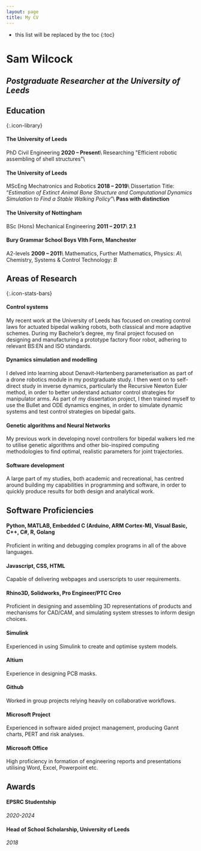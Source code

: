```yaml
---
layout: page
title: My CV
---
```


* this list will be replaced by the toc
{:toc}

<h1>Sam Wilcock</h1>
<h2><i>Postgraduate Researcher at the University of Leeds</i></h2>


## Education
{:.icon-library}

#### The University of Leeds
PhD Civil Engineering        **2020 – Present**\\
Researching "Efficient robotic assembling of shell structures"\\


#### The University of Leeds
MScEng Mechatronics and Robotics        **2018 – 2019**\\
Dissertation Title: “*Estimation of Extinct Animal Bone Structure and
Computational Dynamics Simulation to Find a Stable Walking Policy*”\\
**Pass with distinction**


#### The University of Nottingham
BSc (Hons) Mechanical Engineering       **2011 – 2017**\\
**2.1** 


#### Bury Grammar School Boys VIth Form, Manchester
A2-levels        **2009 – 2011**\\
Mathematics, Further Mathematics, Physics: *A*\\
Chemistry, Systems & Control Technology: *B*


## Areas of Research
{:.icon-stats-bars}
#### Control systems
My recent work at the University of Leeds has focused on creating control laws for actuated bipedal walking robots, both classical and more adaptive schemes. During my Bachelor’s degree, my final project focused on designing and manufacturing a prototype factory floor robot, adhering to relevant BS:EN and ISO standards.

#### Dynamics simulation and modelling
I delved into learning about Denavit-Hartenberg parameterisation as part of a drone robotics module in my postgraduate study. I then went on to self-direct study in inverse dynamics, particularly the Recursive Newton Euler method, in order to better understand actuator control strategies for manipulator arms. As part of my dissertation project, I then trained myself to use the Bullet and ODE dynamics engines, in order to simulate dynamic systems and test control strategies on bipedal gaits.


#### Genetic algorithms and Neural Networks
My previous work in developing novel controllers for bipedal walkers led me to utilise genetic algorithms and other bio-inspired computing methodologies to find optimal,
realistic parameters for joint trajectories.


#### Software development
A large part of my studies, both academic and recreational, has centred around building my capabilities in programming and software, in order to quickly produce results for both design and analytical work.


## Software Proficiencies
#### Python, MATLAB, Embedded C (Arduino, ARM Cortex-M), Visual Basic, C++, C#, R, Golang
Proficient in writing and debugging complex programs in all of the above languages.

#### Javascript, CSS, HTML
Capable of delivering webpages and userscripts to user requirements.

#### Rhino3D, Solidworks, Pro Engineer/PTC Creo
Proficient in designing and assembling 3D representations of products and mechanisms for CAD/CAM, and simulating system stresses to inform design choices.

#### Simulink
Experienced in using Simulink to create and optimise system models.

#### Altium
Experience in designing PCB masks.

#### Github
Worked in group projects relying heavily on collaborative workflows.

#### Microsoft Project
Experienced in software aided project management, producing Gannt charts, PERT and risk analyses.

#### Microsoft Office
High proficiency in formation of engineering reports and presentations utilising Word, Excel, Powerpoint etc.


## Awards
#### EPSRC Studentship
*2020-2024*

#### Head of School Scholarship, University of Leeds
*2018*
